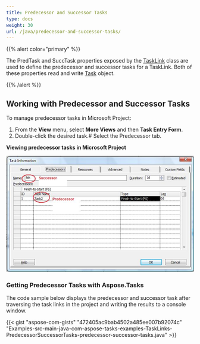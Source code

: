 ```yaml
---
title: Predecessor and Successor Tasks
type: docs
weight: 30
url: /java/predecessor-and-successor-tasks/
---
```


{{% alert color="primary" %}} 

The PredTask and SuccTask properties exposed by the [TaskLink](https://apireference.aspose.com/tasks/java/com.aspose.tasks/TaskLink) class are used to define the predecessor and successor tasks for a TaskLink. Both of these properties read and write [Task](https://apireference.aspose.com/tasks/java/com.aspose.tasks/Task) object.

{{% /alert %}} 
## **Working with Predecessor and Successor Tasks**
To manage predecessor tasks in Microsoft Project:

1. From the **View** menu, select **More Views** and then **Task Entry Form**.
2. Double-click the desired task.# Select the Predecessor tab.

**Viewing predecessor tasks in Microsoft Project** 

![checking predecessor/successors tasks in Microsoft Project 2019](predecessor-and-successor-tasks_1.png)

### **Getting Predecessor Tasks with Aspose.Tasks**
The code sample below displays the predecessor and successor task after traversing the task links in the project and writing the results to a console window.

{{< gist "aspose-com-gists" "472405ac9bab4502a485ee007b92074c" "Examples-src-main-java-com-aspose-tasks-examples-TaskLinks-PredecessorSuccessorTasks-predecessor-successor-tasks.java" >}}
